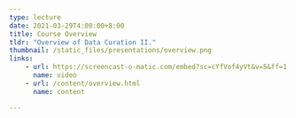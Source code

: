 ```yaml
---
type: lecture
date: 2021-03-29T4:00:00+8:00
title: Course Overview
tldr: "Overview of Data Curation II."
thumbnail: /static_files/presentations/overview.png
links: 
    - url: https://screencast-o-matic.com/embed?sc=cYfVof4yVt&v=5&ff=1
      name: video
    - url: /content/overview.html
      name: content

---
```


